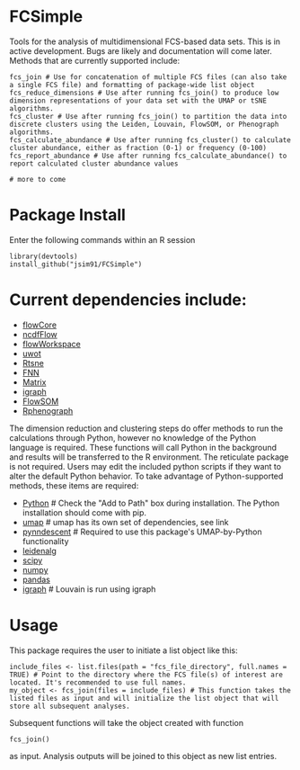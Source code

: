 # FCSimple

Tools for the analysis of multidimensional FCS-based data sets. This is in active development. Bugs are likely and documentation will come later. Methods that are currently supported include: 

```
fcs_join # Use for concatenation of multiple FCS files (can also take a single FCS file) and formatting of package-wide list object
fcs_reduce_dimensions # Use after running fcs_join() to produce low dimension representations of your data set with the UMAP or tSNE algorithms.
fcs_cluster # Use after running fcs_join() to partition the data into discrete clusters using the Leiden, Louvain, FlowSOM, or Phenograph algorithms.
fcs_calculate_abundance # Use after running fcs_cluster() to calculate cluster abundance, either as fraction (0-1) or frequency (0-100)
fcs_report_abundance # Use after running fcs_calculate_abundance() to report calculated cluster abundance values

# more to come
```


# Package Install

Enter the following commands within an R session

```
library(devtools)
install_github("jsim91/FCSimple")
```


# Current dependencies include:

- [flowCore](https://www.bioconductor.org/packages/release/bioc/html/flowCore.html)
- [ncdfFlow](https://www.bioconductor.org/packages/release/bioc/html/ncdfFlow.html)
- [flowWorkspace](https://www.bioconductor.org/packages/release/bioc/html/flowWorkspace.html)
- [uwot](https://github.com/jlmelville/uwot)
- [Rtsne](https://github.com/jkrijthe/Rtsne)
- [FNN](https://cran.r-project.org/web/packages/FNN/index.html)
- [Matrix](https://cran.r-project.org/web/packages/Matrix/index.html)
- [igraph](https://cran.r-project.org/web/packages/igraph/index.html)
- [FlowSOM](https://bioconductor.org/packages/release/bioc/html/FlowSOM.html)
- [Rphenograph](https://github.com/JinmiaoChenLab/Rphenograph)


The dimension reduction and clustering steps do offer methods to run the calculations through Python, however no knowledge of the Python language is required. These functions will call Python in the background and results will be transferred to the R environment. The reticulate package is not required. Users may edit the included python scripts if they want to alter the default Python behavior. To take advantage of Python-supported methods, these items are required:

- [Python](https://www.python.org/downloads/) # Check the "Add to Path" box during installation. The Python installation should come with pip.
- [umap](https://github.com/lmcinnes/umap) # umap has its own set of dependencies, see link
- [pynndescent](https://github.com/lmcinnes/pynndescent) # Required to use this package's UMAP-by-Python functionality
- [leidenalg](https://github.com/vtraag/leidenalg)
- [scipy](https://pypi.org/project/scipy/)
- [numpy](https://pypi.org/project/numpy/)
- [pandas](https://pypi.org/project/pandas/)
- [igraph](https://pypi.org/project/igraph/) # Louvain is run using igraph


# Usage

This package requires the user to initiate a list object like this:

```
include_files <- list.files(path = "fcs_file_directory", full.names = TRUE) # Point to the directory where the FCS file(s) of interest are located. It's recommended to use full names.
my_object <- fcs_join(files = include_files) # This function takes the listed files as input and will initialize the list object that will store all subsequent analyses.
```

Subsequent functions will take the object created with function

```
fcs_join()
```

as input. Analysis outputs will be joined to this object as new list entries.
